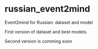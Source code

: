 # russian_event2mind

Event2mind for Russian: dataset and model

First version of dataset and best models.

Second version is comming soon
